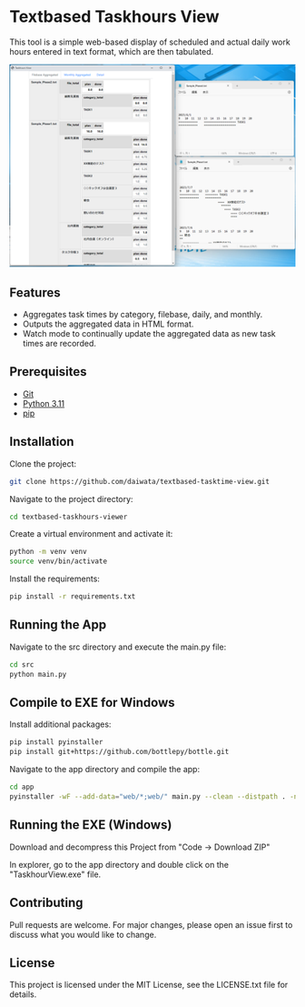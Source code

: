 # Textbased Taskhours View

This tool is a simple web-based display of scheduled and actual daily work hours entered in text format, which are then tabulated.

![](capt.png)

## Features

- Aggregates task times by category, filebase, daily, and monthly.
- Outputs the aggregated data in HTML format.
- Watch mode to continually update the aggregated data as new task times are recorded.

## Prerequisites

- [Git](https://git-scm.com/)
- [Python 3.11](https://www.python.org/downloads/)
- [pip](https://pip.pypa.io/en/stable/installation/)

## Installation

Clone the project:

```bash
git clone https://github.com/daiwata/textbased-tasktime-view.git
```

Navigate to the project directory:

```bash
cd textbased-taskhours-viewer
```

Create a virtual environment and activate it:

```bash
python -m venv venv
source venv/bin/activate
```

Install the requirements:

```bash
pip install -r requirements.txt
```

## Running the App

Navigate to the src directory and execute the main.py file:

```bash
cd src
python main.py
```

## Compile to EXE for Windows

Install additional packages:

```bash
pip install pyinstaller
pip install git+https://github.com/bottlepy/bottle.git
```

Navigate to the app directory and compile the app:

```bash
cd app
pyinstaller -wF --add-data="web/*;web/" main.py --clean --distpath . -n TaskhoursView.exe
```

## Running the EXE (Windows)

Download and decompress this Project from "Code -> Download ZIP"

In explorer, go to the app directory and double click on the "TaskhourView.exe" file.

## Contributing

Pull requests are welcome. For major changes, please open an issue first to discuss what you would like to change.

## License

This project is licensed under the MIT License, see the LICENSE.txt file for details.
